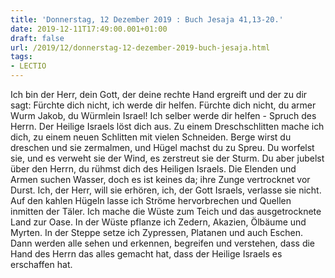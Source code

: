 ```yaml
---
title: 'Donnerstag, 12 Dezember 2019 : Buch Jesaja 41,13-20.'
date: 2019-12-11T17:49:00.001+01:00
draft: false
url: /2019/12/donnerstag-12-dezember-2019-buch-jesaja.html
tags: 
- LECTIO
---
```


Ich bin der Herr, dein Gott, der deine rechte Hand ergreift und der zu dir sagt: Fürchte dich nicht, ich werde dir helfen. Fürchte dich nicht, du armer Wurm Jakob, du Würmlein Israel! Ich selber werde dir helfen - Spruch des Herrn. Der Heilige Israels löst dich aus. Zu einem Dreschschlitten mache ich dich, zu einem neuen Schlitten mit vielen Schneiden. Berge wirst du dreschen und sie zermalmen, und Hügel machst du zu Spreu. Du worfelst sie, und es verweht sie der Wind, es zerstreut sie der Sturm. Du aber jubelst über den Herrn, du rühmst dich des Heiligen Israels. Die Elenden und Armen suchen Wasser, doch es ist keines da; ihre Zunge vertrocknet vor Durst. Ich, der Herr, will sie erhören, ich, der Gott Israels, verlasse sie nicht. Auf den kahlen Hügeln lasse ich Ströme hervorbrechen und Quellen inmitten der Täler. Ich mache die Wüste zum Teich und das ausgetrocknete Land zur Oase. In der Wüste pflanze ich Zedern, Akazien, Ölbäume und Myrten. In der Steppe setze ich Zypressen, Platanen und auch Eschen. Dann werden alle sehen und erkennen, begreifen und verstehen, dass die Hand des Herrn das alles gemacht hat, dass der Heilige Israels es erschaffen hat.